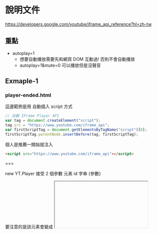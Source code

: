 # 說明文件

<https://developers.google.com/youtube/iframe_api_reference?hl=zh-tw>

## 重點

- autoplay=1
  - 想要自動播放需要先和網頁 DOM 互動過! 否則不會自動播放
  - autoplay=1&mute=0 可以播放但是沒聲音

## Exmaple-1

### player-ended.html

這邊範例是用 自動插入 script 方式

```js
// 加載 IFrame Player API
var tag = document.createElement("script");
tag.src = "https://www.youtube.com/iframe_api";
var firstScriptTag = document.getElementsByTagName("script")[0];
firstScriptTag.parentNode.insertBefore(tag, firstScriptTag);
```

個人是推薦一開始就注入

```html
<script src="https://www.youtube.com/iframe_api"></script>
```

===

new YT.Player 接受 2 個參數
元素 id 字串
{參數}

要注意的是該元素會變成 <iframe>
所以有包 class 的記得要套 2 層

```js
// 參數說明
player = new window.YT.Player("myYTplayer", {
  height: "360",
  width: "640",
  videoId: "yspWm_Y1NUM", // 在此替換成你要播放的影片ID
  playerVars: {
    autoplay: 1, //自動播放
    controls: 1, //控制列表
    fs: 0, // fullscreen
    rel: 0, // 影片結束後不顯示推薦影片
  },
  // 事件
  events: {
    onStateChange: onPlayerStateChange,
  },
});
// YT.PlayerState = {
//     "UNSTARTED": -1,
//     "ENDED": 0,
//     "PLAYING": 1,
//     "PAUSED": 2,
//     "BUFFERING": 3,
//     "CUED": 5 //已準備好 ex 清單
// }
```

===

有注入 script OK 時會觸發這個 function
onYouTubeIframeAPIReady

## Exmaple-2

### vue3_cdn_player_ended.html

這個是 vue3 option api 的範例

重點在把封裝進 vue 的 function 在 mounted 的時候做 onYouTubeIframeAPIReady

記得是先引用 vue 才引入 youtube script

=> 當成yt api 必定成功載入